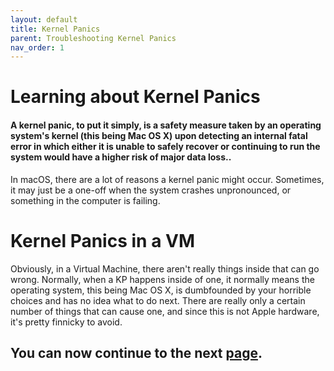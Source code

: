 ```yaml
---
layout: default
title: Kernel Panics
parent: Troubleshooting Kernel Panics
nav_order: 1
---
```


# Learning about Kernel Panics
#### A kernel panic, to put it simply, is a safety measure taken by an operating system's kernel (this being Mac OS X) upon detecting an internal fatal error in which either it is unable to safely recover or continuing to run the system would have a higher risk of major data loss..

In macOS, there are a lot of reasons a kernel panic might occur. Sometimes, it may just be a one-off when the system crashes unpronounced, or something in the computer is failing. 

# Kernel Panics in a VM

Obviously, in a Virtual Machine, there aren't really things inside that can go wrong. Normally, when a KP happens inside of one, it normally means the operating system, this being Mac OS X, is dumbfounded by your horrible choices and has no idea what to do next. There are really only a certain number of things that can cause one, and since this is not Apple hardware, it's pretty finnicky to avoid.

## You can now continue to the next <a href="../02-XML">page</a>.
